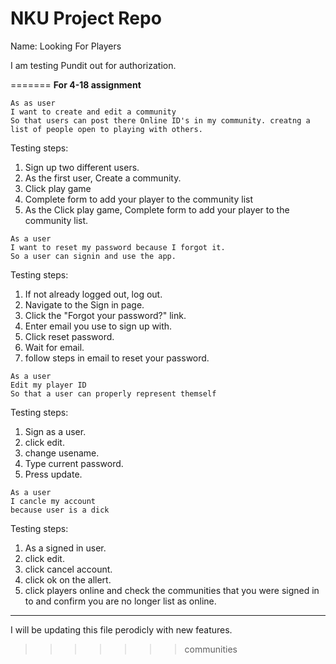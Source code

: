 # NKU Project Repo
Name: Looking For Players

I am testing Pundit out for authorization.

=======
**For 4-18 assignment**

```
As as user
I want to create and edit a community 
So that users can post there Online ID's in my community. creatng a list of people open to playing with others.
```

Testing steps:

1. Sign up two different users.
1. As the first user, Create a community.
1. Click play game
1. Complete form to add your player to the community list
1. As the Click play game, Complete form to add your player to the community list.

```
As a user
I want to reset my password because I forgot it.
So a user can signin and use the app.
```

Testing steps:

1. If not already logged out, log out.
1. Navigate to the Sign in page.
1. Click the "Forgot your password?" link.
1. Enter email you use to sign up with.
1. Click reset password.
1. Wait for email.
1. follow steps in email to reset your password.

```
As a user
Edit my player ID
So that a user can properly represent themself
```

Testing steps:

1. Sign as a user.
1. click edit.
1. change usename.
1. Type current password.
1. Press update.

```
As a user
I cancle my account	
because user is a dick
```

Testing steps:

1. As a signed in user.
1. click edit.
1. click cancel account.
1. click ok on the allert.
1. click players online and check the communities that you were signed in to and confirm you are no longer list as online.

-------------------------

I will be updating this file perodicly with new features.
>>>>>>> communities

